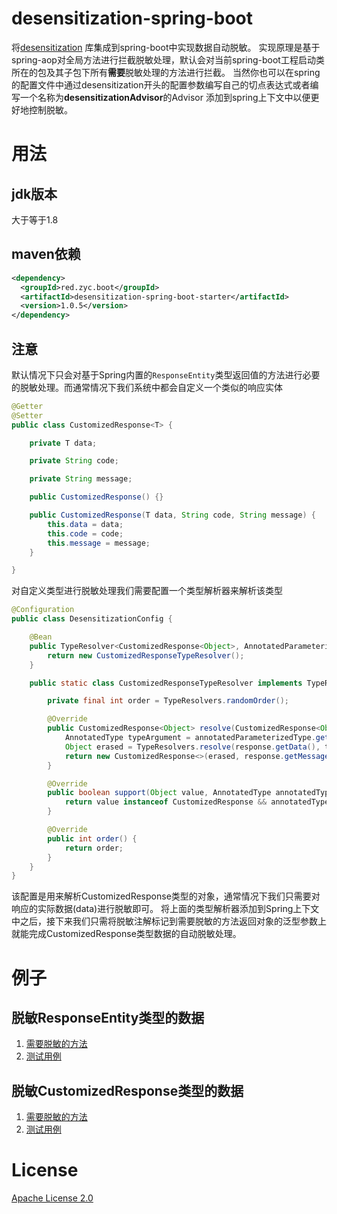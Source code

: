 # desensitization-spring-boot
将[desensitization](https://github.com/Allurx/desensitization) 库集成到spring-boot中实现数据自动脱敏。
实现原理是基于spring-aop对全局方法进行拦截脱敏处理，默认会对当前spring-boot工程启动类所在的包及其子包下所有**需要**脱敏处理的方法进行拦截。
当然你也可以在spring的配置文件中通过desensitization开头的配置参数编写自己的切点表达式或者编写一个名称为**desensitizationAdvisor**的Advisor
添加到spring上下文中以便更好地控制脱敏。
# 用法
## jdk版本
大于等于1.8
## maven依赖
```xml
<dependency>
  <groupId>red.zyc.boot</groupId>
  <artifactId>desensitization-spring-boot-starter</artifactId>
  <version>1.0.5</version>
</dependency>
```
## 注意
默认情况下只会对基于Spring内置的`ResponseEntity`类型返回值的方法进行必要的脱敏处理。而通常情况下我们系统中都会自定义一个类似的响应实体
```java
@Getter
@Setter
public class CustomizedResponse<T> {

    private T data;

    private String code;

    private String message;

    public CustomizedResponse() {}

    public CustomizedResponse(T data, String code, String message) {
        this.data = data;
        this.code = code;
        this.message = message;
    }

}
```
对自定义类型进行脱敏处理我们需要配置一个类型解析器来解析该类型
```java
@Configuration
public class DesensitizationConfig {

    @Bean
    public TypeResolver<CustomizedResponse<Object>, AnnotatedParameterizedType> typeResolver() {
        return new CustomizedResponseTypeResolver();
    }

    public static class CustomizedResponseTypeResolver implements TypeResolver<CustomizedResponse<Object>, AnnotatedParameterizedType>, AopInfrastructureBean {

        private final int order = TypeResolvers.randomOrder();

        @Override
        public CustomizedResponse<Object> resolve(CustomizedResponse<Object> response, AnnotatedParameterizedType annotatedParameterizedType) {
            AnnotatedType typeArgument = annotatedParameterizedType.getAnnotatedActualTypeArguments()[0];
            Object erased = TypeResolvers.resolve(response.getData(), typeArgument);
            return new CustomizedResponse<>(erased, response.getMessage(), response.getCode());
        }

        @Override
        public boolean support(Object value, AnnotatedType annotatedType) {
            return value instanceof CustomizedResponse && annotatedType instanceof AnnotatedParameterizedType;
        }

        @Override
        public int order() {
            return order;
        }
    }
}
```
该配置是用来解析CustomizedResponse类型的对象，通常情况下我们只需要对响应的实际数据(data)进行脱敏即可。
将上面的类型解析器添加到Spring上下文中之后，接下来我们只需将脱敏注解标记到需要脱敏的方法返回对象的泛型参数上就能完成CustomizedResponse类型数据的自动脱敏处理。
# 例子
## 脱敏ResponseEntity类型的数据
1. [需要脱敏的方法](https://github.com/Allurx/desensitization-spring-boot/blob/master/desensitization-spring-boot-samples/desensitization-spring-boot-sample-web/src/main/java/red/zyc/desensitization/boot/sample/web/controller/ResponseEntityDesensitizationController.java)
2. [测试用例](https://github.com/Allurx/desensitization-spring-boot/blob/master/desensitization-spring-boot-samples/desensitization-spring-boot-sample-web/src/test/java/red/zyc/desensitization/boot/sample/web/ResponseEntityDesensitizationTest.java)
## 脱敏CustomizedResponse类型的数据
1. [需要脱敏的方法](https://github.com/Allurx/desensitization-spring-boot/blob/master/desensitization-spring-boot-samples/desensitization-spring-boot-sample-web/src/main/java/red/zyc/desensitization/boot/sample/web/controller/CustomizedResponseDesensitizationController.java)
2. [测试用例](https://github.com/Allurx/desensitization-spring-boot/blob/master/desensitization-spring-boot-samples/desensitization-spring-boot-sample-web/src/test/java/red/zyc/desensitization/boot/sample/web/CustomizedResponseDesensitizationTest.java)
# License
[Apache License 2.0](https://github.com/Allurx/desensitization-spring-boot/blob/master/LICENSE.txt)
